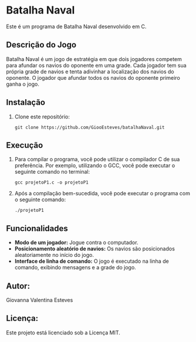 <h1>Batalha Naval</h1>
<p>Este é um programa de Batalha Naval desenvolvido em C.</p>
<h2>Descrição do Jogo</h2>
<p>Batalha Naval é um jogo de estratégia em que dois jogadores competem para afundar os navios do oponente em uma grade. Cada jogador tem sua própria grade de navios e tenta adivinhar a localização dos navios do oponente. O jogador que afundar todos os navios do oponente primeiro ganha o jogo.</p>
<h2>Instalação</h2>
<ol>
    <li>Clone este repositório:</li>
    <pre><code>git clone https://github.com/GiooEsteves/batalhaNaval.git</code></pre>
</ol>
<h2>Execução</h2>
<ol>
<li>Para compilar o programa, você pode utilizar o compilador C de sua preferência. Por exemplo, utilizando o GCC, você pode executar o seguinte comando no terminal:</li>
<pre><code>gcc projetoP1.c -o projetoP1</code></pre>
<li>Após a compilação bem-sucedida, você pode executar o programa com o seguinte comando:</li>
<pre><code>./projetoP1</code></pre>
</ol>
<h2>Funcionalidades</h2>
<ul>
    <li><strong>Modo de um jogador:</strong> Jogue contra o computador.</li>
    <li><strong>Posicionamento aleatório de navios:</strong> Os navios são posicionados aleatoriamente no início do jogo.</li>
    <li><strong>Interface de linha de comando:</strong> O jogo é executado na linha de comando, exibindo mensagens e a grade do jogo.</li>
</ul>
<h2>Autor:</h2>
    <p>Giovanna Valentina Esteves</p>
<h2>Licença:</h2>
    <p>Este projeto está licenciado sob a Licença MIT.</p>
